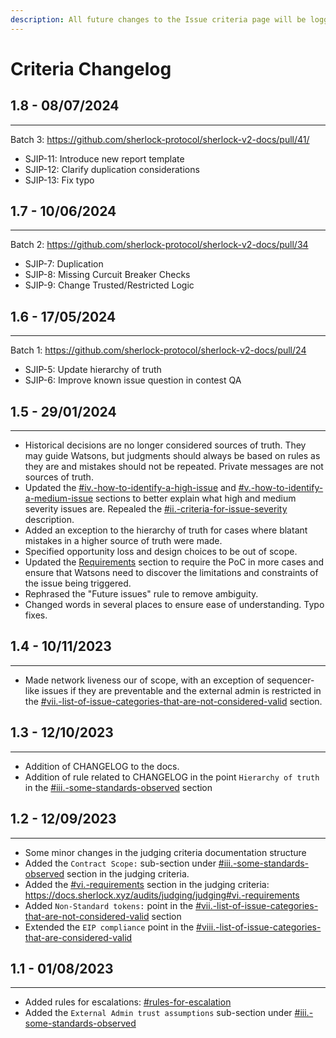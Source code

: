 ```yaml
---
description: All future changes to the Issue criteria page will be logged here.
---
```


# Criteria Changelog

## 1.8 - 08/07/2024

***

Batch 3: https://github.com/sherlock-protocol/sherlock-v2-docs/pull/41/

* SJIP-11: Introduce new report template
* SJIP-12: Clarify duplication considerations
* SJIP-13: Fix typo

## 1.7 - 10/06/2024

***

Batch 2: https://github.com/sherlock-protocol/sherlock-v2-docs/pull/34

* SJIP-7: Duplication
* SJIP-8: Missing Curcuit Breaker Checks
* SJIP-9: Change Trusted/Restricted Logic

## 1.6 - 17/05/2024

***

Batch 1: https://github.com/sherlock-protocol/sherlock-v2-docs/pull/24

* SJIP-5: Update hierarchy of truth
* SJIP-6: Improve known issue question in contest QA

## 1.5 - 29/01/2024

***

* Historical decisions are no longer considered sources of truth. They may guide Watsons, but judgments should always be based on rules as they are and mistakes should not be repeated. Private messages are not sources of truth.
* Updated the [#iv.-how-to-identify-a-high-issue](./#iv.-how-to-identify-a-high-issue "mention") and [#v.-how-to-identify-a-medium-issue](./#v.-how-to-identify-a-medium-issue "mention") sections to better explain what high and medium severity issues are. Repealed the [#ii.-criteria-for-issue-severity](./#ii.-criteria-for-issue-severity "mention") description.
* Added an exception to the hierarchy of truth for cases where blatant mistakes in a higher source of truth were made.
* Specified opportunity loss and design choices to be out of scope.
* Updated the [Requirements](./#vi.-requirements "mention") section to require the PoC in more cases and ensure that Watsons need to discover the limitations and constraints of the issue being triggered.
* Rephrased the "Future issues" rule to remove ambiguity.
* Changed words in several places to ensure ease of understanding. Typo fixes.

## 1.4 - 10/11/2023

***

* Made network liveness our of scope, with an exception of sequencer-like issues if they are preventable and the external admin is restricted in the [#vii.-list-of-issue-categories-that-are-not-considered-valid](./#vii.-list-of-issue-categories-that-are-not-considered-valid "mention") section.

## 1.3 - 12/10/2023

***

* Addition of CHANGELOG to the docs.&#x20;
* Addition of rule related to CHANGELOG in the point `Hierarchy of truth` in the [#iii.-some-standards-observed](./#iii.-some-standards-observed "mention") section

## 1.2 - 12/09/2023&#x20;

***

* Some minor changes in the judging criteria documentation structure
* Added the `Contract Scope:` sub-section under [#iii.-some-standards-observed](./#iii.-some-standards-observed "mention") section in the judging criteria.
* Added the [#vi.-requirements](./#vi.-requirements "mention") section in the judging criteria: https://docs.sherlock.xyz/audits/judging/judging#vi.-requirements
* Added `Non-Standard tokens:` point in the [#vii.-list-of-issue-categories-that-are-not-considered-valid](./#vii.-list-of-issue-categories-that-are-not-considered-valid "mention") section
* Extended the `EIP compliance` point in the [#viii.-list-of-issue-categories-that-are-considered-valid](./#viii.-list-of-issue-categories-that-are-considered-valid "mention")

## 1.1 - 01/08/2023

***

* Added rules for escalations: [#rules-for-escalation](../escalation-period.md#rules-for-escalation "mention")
* Added the `External Admin trust assumptions` sub-section under [#iii.-some-standards-observed](./#iii.-some-standards-observed "mention")

&#x20;
